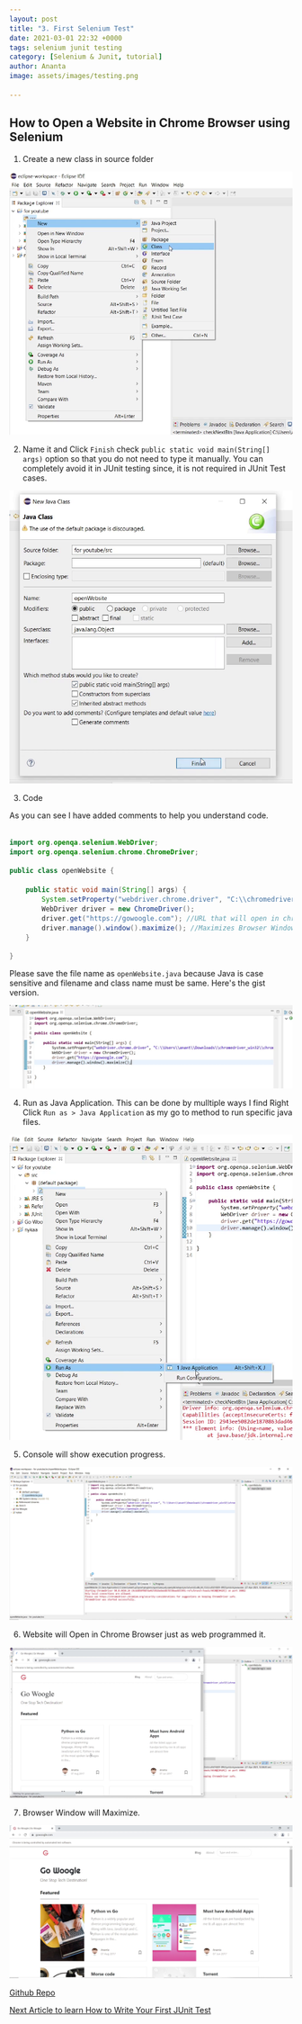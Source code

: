 ```yaml
---
layout: post
title: "3. First Selenium Test"
date: 2021-03-01 22:32 +0000
tags: selenium junit testing
category: [Selenium & Junit, tutorial]
author: Ananta
image: assets/images/testing.png

---
```

## How to Open a Website in Chrome Browser using Selenium

1. Create a new class in source folder

![Alt](/assets/images/selenium_and_junit_testing/img(32).png "New Class")

2. Name it and Click `Finish`
check `public static void main(String[] args)`
option so that you do not need to type it manually.
You can completely avoid it in JUnit testing since, it is not required in JUnit Test cases.

![Alt](/assets/images/selenium_and_junit_testing/img(33).png "Name it")

3. Code

As you can see I have added comments to help you understand code.

```java

import org.openqa.selenium.WebDriver;
import org.openqa.selenium.chrome.ChromeDriver;

public class openWebsite {

	public static void main(String[] args) {
		System.setProperty("webdriver.chrome.driver", "C:\\chromedriver.exe"); //Driver path
		WebDriver driver = new ChromeDriver();
		driver.get("https://gowoogle.com"); //URL that will open in chrome
		driver.manage().window().maximize(); //Maximizes Browser Window
	}

}
```
Please save the file name as `openWebsite.java` because Java is case sensitive and filename and class name must be same.
Here's the gist version.
<script src="https://gist.github.com/ananta-tamboli/f05ab05a2bdd1672ad78cbbd118ddfac.js"></script>

![Alt](/assets/images/selenium_and_junit_testing/img(34).png "Code")

4. Run as Java Application. This can be done by mulltiple ways I find Right Click `Run as > Java Application` as my go to method to run specific java files.

![Alt](/assets/images/selenium_and_junit_testing/img(35).png "Run as")

5. Console will show execution progress.

![Alt](/assets/images/selenium_and_junit_testing/img(36).png "Console ouput")

6. Website will Open in Chrome Browser just as web programmed it.

![Alt](/assets/images/selenium_and_junit_testing/img(37).png "Website opened")

7. Browser Window will Maximize.

![Alt](/assets/images/selenium_and_junit_testing/img(38).png "Window maximized")

[Github Repo](https://github.com/ananta-tamboli/Go-Woogle/tree/main/Selenium%20and%20JUnit%20codes)


[Next Article to learn How to Write Your First JUnit Test](https://gowoogle.com/junit-test)